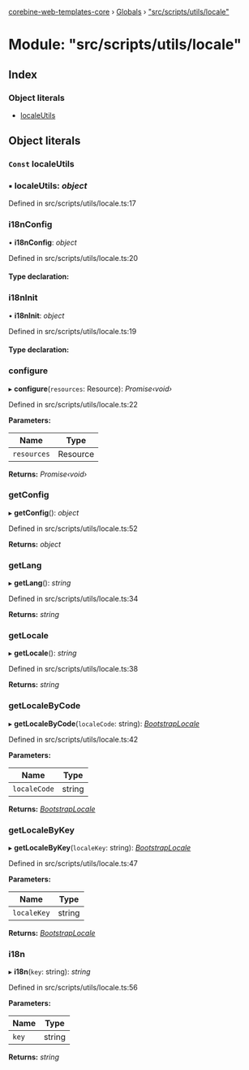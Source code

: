 [corebine-web-templates-core](../README.md) › [Globals](../globals.md) › ["src/scripts/utils/locale"](_src_scripts_utils_locale_.md)

# Module: "src/scripts/utils/locale"

## Index

### Object literals

* [localeUtils](_src_scripts_utils_locale_.md#const-localeutils)

## Object literals

### `Const` localeUtils

### ▪ **localeUtils**: *object*

Defined in src/scripts/utils/locale.ts:17

###  i18nConfig

• **i18nConfig**: *object*

Defined in src/scripts/utils/locale.ts:20

#### Type declaration:

###  i18nInit

• **i18nInit**: *object*

Defined in src/scripts/utils/locale.ts:19

#### Type declaration:

###  configure

▸ **configure**(`resources`: Resource): *Promise‹void›*

Defined in src/scripts/utils/locale.ts:22

**Parameters:**

Name | Type |
------ | ------ |
`resources` | Resource |

**Returns:** *Promise‹void›*

###  getConfig

▸ **getConfig**(): *object*

Defined in src/scripts/utils/locale.ts:52

**Returns:** *object*

###  getLang

▸ **getLang**(): *string*

Defined in src/scripts/utils/locale.ts:34

**Returns:** *string*

###  getLocale

▸ **getLocale**(): *string*

Defined in src/scripts/utils/locale.ts:38

**Returns:** *string*

###  getLocaleByCode

▸ **getLocaleByCode**(`localeCode`: string): *[BootstrapLocale](_src_scripts_types_.md#bootstraplocale)*

Defined in src/scripts/utils/locale.ts:42

**Parameters:**

Name | Type |
------ | ------ |
`localeCode` | string |

**Returns:** *[BootstrapLocale](_src_scripts_types_.md#bootstraplocale)*

###  getLocaleByKey

▸ **getLocaleByKey**(`localeKey`: string): *[BootstrapLocale](_src_scripts_types_.md#bootstraplocale)*

Defined in src/scripts/utils/locale.ts:47

**Parameters:**

Name | Type |
------ | ------ |
`localeKey` | string |

**Returns:** *[BootstrapLocale](_src_scripts_types_.md#bootstraplocale)*

###  i18n

▸ **i18n**(`key`: string): *string*

Defined in src/scripts/utils/locale.ts:56

**Parameters:**

Name | Type |
------ | ------ |
`key` | string |

**Returns:** *string*
